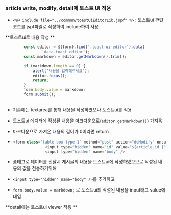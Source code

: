 ### article write, modify, detail에 토스트 UI 적용

- ```<%@ include file="../common/toastUiEditorLib.jspf" %>``` : 토스트ui 관련코드를 jspf파일로 작성하여 include하여 사용

**토스트ui로 내용 작성 **

```javascript
		const editor = $(form).find('.toast-ui-editor').data(
				'data-toast-editor');
		const markdown = editor.getMarkdown().trim();
		
		if (markdown.length == 0) {
			alert('내용을 입력해주세요');
			editor.focus();
			return;
		}
		form.body.value = markdown;
		form.submit();
	
```

- 기존에는 textarea를 통해 내용을 작성하였으나 토스트ui를 적용

- 토스트ui 에디터에 작성된 내용을 마크다운으로(```editor.getMarkdown()```) 가져옴

- 마크다운으로 가져온 내용의 길이가 0이라면 return

- ```java
  <form class="table-box-type-1" method="post" action="doModify" onsubmit="ArticleModify__submit(this); return false">
  				<input type="hidden" name="id" value="${article.id }"/>
  				<input type="hidden" name="body" />
  ```

- 폼태그로 데이터를 전달시 게시글의 내용을 토스트ui에  작성하였으므로 작성된 내용의 값을 전송하기위해  

- ```<input type="hidden" name="body" />```를 추가하고  

- ```form.body.value = markdown;``` 로 토스트ui의 작성된 내용을 input태그 value에 대입

  

**detail에는 토스트ui viewer 적용 **

